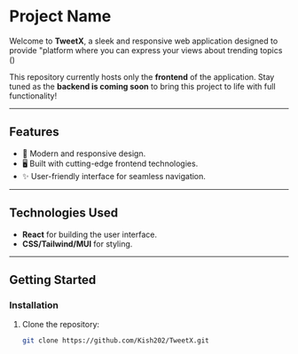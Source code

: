 # **Project Name**

Welcome to **TweetX**, a sleek and responsive web application designed to provide "platform where you can express your views about trending topics ()

This repository currently hosts only the **frontend** of the application. Stay tuned as the **backend is coming soon** to bring this project to life with full functionality!

---

## **Features**
- 🌟 Modern and responsive design.
- 🖥️ Built with cutting-edge frontend technologies.
- ✨ User-friendly interface for seamless navigation.

---

## **Technologies Used**
- **React** for building the user interface.
- **CSS/Tailwind/MUI** for styling.


---

## **Getting Started**

### **Installation**
1. Clone the repository:
   ```bash
   git clone https://github.com/Kish202/TweetX.git
